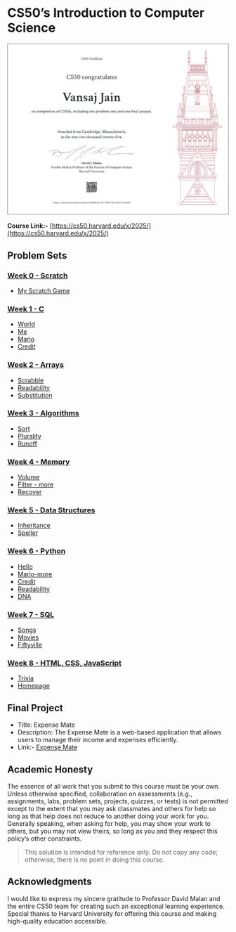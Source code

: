 # CS50’s Introduction to Computer Science
![Certificate](Certificate.png)

**Course Link:-** [https://cs50.harvard.edu/x/2025/](https://cs50.harvard.edu/x/2025/)

## Problem Sets
### [Week 0 - Scratch](/Week%200/)
- [My Scratch Game](/Week%200/crab-ball-catch.sb3)

### [Week 1 - C](/Week%201/)
- [World](/Week%201/world)
- [Me](/Week%201/me)
- [Mario](/Week%201/mario-less)
- [Credit](/Week%201/credit)

### [Week 2 - Arrays](/Week%202/)
- [Scrabble](/Week%202/scrabble)
- [Readability](/Week%202/readability)
- [Substitution](/Week%202/substitution)

### [Week 3 - Algorithms](/Week%203/)
- [Sort](/Week%203/sort)
- [Plurality](/Week%203/plurality)
- [Runoff](/Week%203/runoff)

### [Week 4 - Memory](/Week%204/)
- [Volume](/Week%204/volume)
- [Filter - more](/Week%204/filter-more)
- [Recover](/Week%204/recover)

### [Week 5 - Data Structures](/Week%205/)
- [Inheritance](/Week%205/inheritance)
- [Speller](/Week%205/speller)

### [Week 6 - Python](/Week%206/)
- [Hello](/Week%206/sentimental-hello)
- [Mario-more](/Week%206/sentimental-mario-more)
- [Credit](/Week%206/sentimental-credit)
- [Readability](/Week%206/sentimental-readability)
- [DNA](/Week%206/dna)

### [Week 7 - SQL](/Week%207/)
- [Songs](/Week%207/songs)
- [Movies](/Week%207/movies)
- [Fiftyville](/Week%207/fiftyville)

### [Week 8 - HTML, CSS, JavaScript](/Week%208/)
- [Trivia](/Week%208/trivia)
- [Homepage](/Week%208/homepage)

## Final Project
- Title: Expense Mate
- Description: The Expense Mate is a web-based application that allows users to manage their income and expenses efficiently.
- Link:- [Expense Mate](https://github.com/vansaj0701/Expense-Mate)

## Academic Honesty
The essence of all work that you submit to this course must be your own. Unless otherwise specified, collaboration on assessments (e.g., assignments, labs, problem sets, projects, quizzes, or tests) is not permitted except to the extent that you may ask classmates and others for help so long as that help does not reduce to another doing your work for you. Generally speaking, when asking for help, you may show your work to others, but you may not view theirs, so long as you and they respect this policy’s other constraints.

> This solution is intended for reference only. Do not copy any code; otherwise, there is no point in doing this course.

## Acknowledgments
I would like to express my sincere gratitude to Professor David Malan and the entire CS50 team for creating such an exceptional learning experience. Special thanks to Harvard University for offering this course and making high-quality education accessible.
